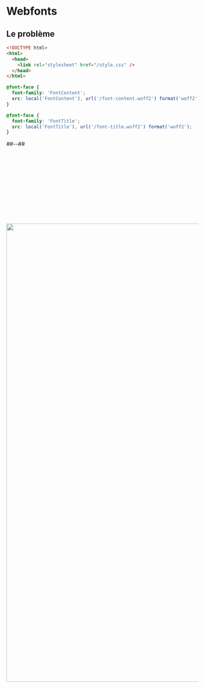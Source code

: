 <!-- .slide: class="two-column with-code custom-21-problem" -->

<style>
  .custom-21-problem .grid-div {
    grid-template-columns: 40% 60%!important;
  }
  </style>

# Webfonts

## Le problème

```html
<!DOCTYPE html>
<html>
  <head>
    <link rel="stylesheet" href="/style.css" />
  </head>
</html>
```

```css
@font-face {
  font-family: 'FontContent';
  src: local('FontContent'), url('/font-content.woff2') format('woff2');
}

@font-face {
  font-family: 'FontTitle';
  src: local('FontTitle'), url('/font-title.woff2') format('woff2');
}
```

##--##

<img src="./assets/images/02-stability/font-waterfal-1.svg" style="width: 1200px; height: auto; display: block; margin-top: 200px;"  />
<!-- .element: class="fragment" data-fragment-index="1"-->
